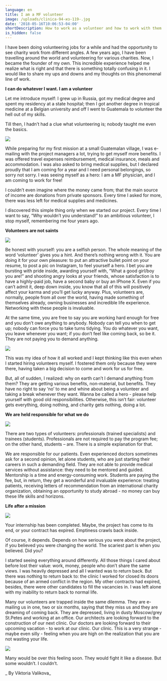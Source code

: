 ```yaml
---
language: en
title: I am a MF volunteer
image: /uploads/clinica-94-из-119-.jpg
date: '2018-05-16T10:06:53-04:00'
shortDescription: How to work as a volunteer and how to work with them
is_hidden: false
---
```

I have been doing volunteering jobs for a while and had the opportunity to see charity work from different angles. A few years ago, I have been travelling around the world and volunteering for various charities. Now, I became the founder of my own. This incredible experience helped me realize what is right and that there is something totally confusing in it. I would like to share my ups and downs and my thoughts on this phenomenal line of work.



**I can do whatever I want. I am a volunteer**



Let me introduce myself: I grew up in Russia, got my medical degree and spent my residency at a state hospital; then I got another degree in tropical medicine at a Belgian university and off I went to Guatemala to volunteer the hell out of my skills.



Till then, I hadn’t had a clue what volunteering is; nobody taught me even the basics.

![](/uploads/copy-of-22-1-.jpg)

While preparing for my first mission at a small Guatemalan village, I was e-mailing with the project managers a lot, trying to get myself more benefits. I was offered travel expenses reimbursement, medical insurance, meals and accommodation. I was also asked to bring medical supplies, but I declared proudly that I am coming for a year and I need personal belongings, so sorry not sorry. I was seeing myself as a hero: I am a MF physician, and I am coming to work for free!



I couldn’t even imagine where the money came from; that the main source of income are donations from private sponsors. Every time I asked for more, there was less left for medical supplies and medicines.

I discovered this simple thing only when we started our project. Every time I want to say, “Why wouldn’t you understand!” to an ambitious volunteer, I stop myself, remembering me four years ago.



**Volunteers are not saints**

![](/uploads/004.jpg)

Be honest with yourself: you are a selfish person. The whole meaning of the word ‘volunteer’ gives you a hint. And there’s nothing wrong with it. You are doing it for your own pleasure: to put an attractive bullet point on your resume, to post a pic on Instagram, to feel yourself a hero. I bet you are bursting with pride inside, awarding yourself with, “What a good girl/boy you are!” and shooting angry looks at your friends, whose satisfaction is to have a highly-paid job, have a second baby or buy an IPhone X. Even if you can’t admit it, deep down inside, you know that all of this will positively affect your karma and you’ll get lucky anyway. Plus, volunteers are, normally, people from all over the world, having made something of themselves already, owning businesses and incredible life experience. Networking with these people is invaluable. 



At the same time, you are free to say you are working hard enough for free and you don’t owe anything to anybody. Nobody can tell you when to get up; nobody can force you to take turns tidying. You do whatever you want, you leave whenever you want; if you don’t feel like coming back, so be it. They are not paying you to demand anything.

![](/uploads/plo_7195.jpg)

This was my idea of how it all worked and I kept thinking like this even when I started hiring volunteers myself. I fostered them only because they were there, having taken a big decision to come and work for us for free.



But, all of sudden, I realized: why on earth can’t I demand anything from them? They are getting various benefits, non-material, but benefits. They have no right to say ‘no’ to me and whine about being a volunteer and taking a break whenever they want. Wanna be called a hero - please help yourself with good old responsibilities. Otherwise, this isn’t fair: volunteer gets everything, doing nothing, and charity gets nothing, doing a lot.



**We are held responsible for what we do**

![](/uploads/plo_5869.jpg)

There are two types of volunteers: professionals (trained specialists) and trainees (students). Professionals are not required to pay the program fee; on the other hand, students – are. There is a simple explanation for that.



We are responsible for our patients. Even experienced doctors sometimes ask for a second opinion, let alone students, who are just starting their careers in such a demanding field. They are not able to provide medical services without assistance: they need to be mentored and guided. Mentorship is a time and energy-consuming work. Students are paying the fee, but, in return, they get a wonderful and invaluable experience: treating patients, receiving letters of recommendation from an international charity organization, obtaining an opportunity to study abroad - no money can buy these life skills and horizons. 



**Life after a mission**

![](/uploads/0q4a5443.jpg)

Your internship has been completed. Maybe, the project has come to its end, or your contract has expired. Emptiness crawls back inside.



Of course, it depends. Depends on how serious you were about the project, if you believed you were changing the world. The scariest part is when you believed. Did you?



I started seeing everything around differently. All those things I cared about before lost their value: work, money, people who don’t share the same views. I was heavily depressed and all I wanted was to return back. But there was nothing to return back to: the clinic I worked for closed its doors because of an armed conflict in the region. My other contracts had expired, besides, there were other candidates to fill the vacancies in. I was left alone with my inability to return back to normal life.



Many our volunteers are trapped inside the same dilemma. They are e-mailing us in one, two or six months, saying that they miss us and they are dreaming of coming back. They are depressed, living in dusty Moscow/grey St.Petes and working at an office. Our architects are looking forward to the construction of our next clinic. Our doctors are looking forward to their upcoming vacation - to work at our clinic. Our clinic. This is a very strange - maybe even silly - feeling when you are high on the realization that you are not wasting your life.

![](/uploads/0q4a1644.jpg)

Many would be over this feeling soon. They would fight it like a disease. But some wouldn’t. I couldn’t.



_ By Viktoria Valikova_
